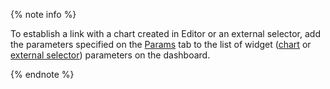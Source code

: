 {% note info %}


To establish a link with a chart created in Editor or an external selector, add the parameters specified on the [Params](../../datalens/charts/editor/tabs.md#params) tab to the list of widget ([chart](../../datalens/operations/chart/add-parameters.md) or [external selector](../../datalens/charts/editor/add-js-selector.md)) parameters on the dashboard.


{% endnote %}